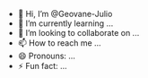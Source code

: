 - 👋 Hi, I’m @Geovane-Julio
- 🌱 I’m currently learning ...
- 💞️ I’m looking to collaborate on ...
- 📫 How to reach me ...
- 😄 Pronouns: ...
- ⚡ Fun fact: ...

<!---
Geovane-Julio/Geovane-Julio is a ✨ special ✨ repository because its `README.md` (this file) appears on your GitHub profile.
You can click the Preview link to take a look at your changes.
--->
